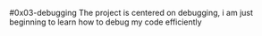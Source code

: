 #0x03-debugging
The project is centered on debugging, i am just beginning to learn how to debug my code efficiently
